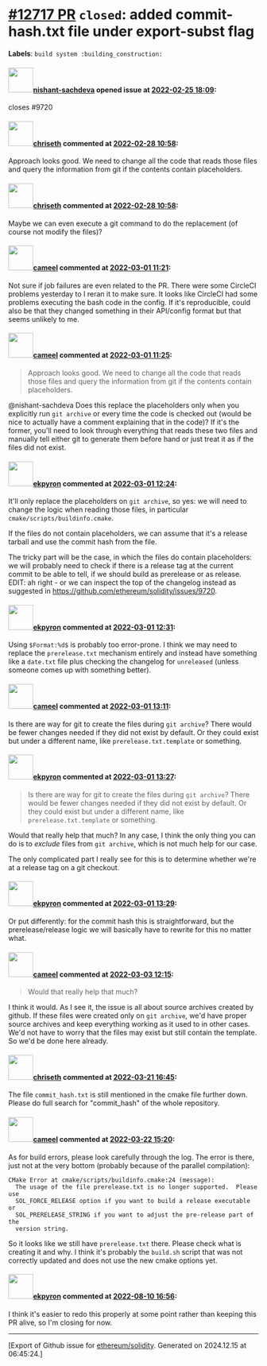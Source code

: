 # [\#12717 PR](https://github.com/ethereum/solidity/pull/12717) `closed`: added commit-hash.txt file under export-subst flag
**Labels**: `build system :building_construction:`


#### <img src="https://avatars.githubusercontent.com/u/32475507?u=895c6be4eeeac762d78821aa931cc9b6ac8a78d1&v=4" width="50">[nishant-sachdeva](https://github.com/nishant-sachdeva) opened issue at [2022-02-25 18:09](https://github.com/ethereum/solidity/pull/12717):

closes #9720 

#### <img src="https://avatars.githubusercontent.com/u/9073706?v=4" width="50">[chriseth](https://github.com/chriseth) commented at [2022-02-28 10:58](https://github.com/ethereum/solidity/pull/12717#issuecomment-1054134310):

Approach looks good. We need to change all the code that reads those files and query the information from git if the contents contain placeholders.

#### <img src="https://avatars.githubusercontent.com/u/9073706?v=4" width="50">[chriseth](https://github.com/chriseth) commented at [2022-02-28 10:58](https://github.com/ethereum/solidity/pull/12717#issuecomment-1054134674):

Maybe we can even execute a git command to do the replacement (of course not modify the files)?

#### <img src="https://avatars.githubusercontent.com/u/137030?v=4" width="50">[cameel](https://github.com/cameel) commented at [2022-03-01 11:21](https://github.com/ethereum/solidity/pull/12717#issuecomment-1055324159):

Not sure if job failures are even related to the PR. There were some CircleCI problems yesterday to I reran it to make sure. It looks like CircleCI had some problems executing the bash code in the config. If it's reproducible, could also be that they changed something in their API/config format but that seems unlikely to me.

#### <img src="https://avatars.githubusercontent.com/u/137030?v=4" width="50">[cameel](https://github.com/cameel) commented at [2022-03-01 11:25](https://github.com/ethereum/solidity/pull/12717#issuecomment-1055327444):

> Approach looks good. We need to change all the code that reads those files and query the information from git if the contents contain placeholders.

@nishant-sachdeva Does this replace the placeholders only when you explicitly run `git archive` or every time the code is checked out (would be nice to actually have a comment explaining that in the code)? If it's the former, you'll need to look through everything that reads these two files and manually tell either git to generate them before hand or just treat it as if the files did not exist.

#### <img src="https://avatars.githubusercontent.com/u/1347491?v=4" width="50">[ekpyron](https://github.com/ekpyron) commented at [2022-03-01 12:24](https://github.com/ethereum/solidity/pull/12717#issuecomment-1055390450):

It'll only replace the placeholders on ``git archive``, so yes: we will need to change the logic when reading those files, in particular ``cmake/scripts/buildinfo.cmake``.

If the files do not contain placeholders, we can assume that it's a release tarball and use the commit hash from the file.

The tricky part will be the case, in which the files do contain placeholders: we will probably need to check if there is a release tag at the current commit to be able to tell, if we should build as prerelease or as release. EDIT: ah right - or we can inspect the top of the changelog instead as suggested in https://github.com/ethereum/solidity/issues/9720.

#### <img src="https://avatars.githubusercontent.com/u/1347491?v=4" width="50">[ekpyron](https://github.com/ekpyron) commented at [2022-03-01 12:31](https://github.com/ethereum/solidity/pull/12717#issuecomment-1055395792):

Using ``$Format:%d$`` is probably too error-prone.
I think we may need to replace the ``prerelease.txt`` mechanism entirely and instead have something like a ``date.txt`` file plus checking the changelog for ``unreleased`` (unless someone comes up with something better).

#### <img src="https://avatars.githubusercontent.com/u/137030?v=4" width="50">[cameel](https://github.com/cameel) commented at [2022-03-01 13:11](https://github.com/ethereum/solidity/pull/12717#issuecomment-1055429391):

Is there are way for git to create the files during `git archive`? There would be fewer changes needed if they did not exist by default. Or they could exist but under a different name, like `prerelease.txt.template` or something.

#### <img src="https://avatars.githubusercontent.com/u/1347491?v=4" width="50">[ekpyron](https://github.com/ekpyron) commented at [2022-03-01 13:27](https://github.com/ethereum/solidity/pull/12717#issuecomment-1055443078):

> Is there are way for git to create the files during `git archive`? There would be fewer changes needed if they did not exist by default. Or they could exist but under a different name, like `prerelease.txt.template` or something.

Would that really help that much? In any case, I think the only thing you can do is to *exclude* files from ``git archive``, which is not much help for our case.

The only complicated part I really see for this is to determine whether we're at a release tag on a git checkout.

#### <img src="https://avatars.githubusercontent.com/u/1347491?v=4" width="50">[ekpyron](https://github.com/ekpyron) commented at [2022-03-01 13:29](https://github.com/ethereum/solidity/pull/12717#issuecomment-1055444457):

Or put differently: for the commit hash this is straightforward, but the prerelease/release logic we will basically have to rewrite for this no matter what.

#### <img src="https://avatars.githubusercontent.com/u/137030?v=4" width="50">[cameel](https://github.com/cameel) commented at [2022-03-03 12:15](https://github.com/ethereum/solidity/pull/12717#issuecomment-1057983989):

> Would that really help that much?

I think it would. As I see it, the issue is all about source archives created by github. If these files were created only on `git archive`, we'd have proper source archives and keep everything working as it used to in other cases. We'd not have to worry that the files may exist but still contain the template. So we'd be done here already.

#### <img src="https://avatars.githubusercontent.com/u/9073706?v=4" width="50">[chriseth](https://github.com/chriseth) commented at [2022-03-21 16:45](https://github.com/ethereum/solidity/pull/12717#issuecomment-1074142584):

The file `commit_hash.txt` is still mentioned in the cmake file further down. Please do full search for "commit_hash" of the whole repository.

#### <img src="https://avatars.githubusercontent.com/u/137030?v=4" width="50">[cameel](https://github.com/cameel) commented at [2022-03-22 15:20](https://github.com/ethereum/solidity/pull/12717#issuecomment-1075316094):

As for build errors, please look carefully through the log. The error is there, just not at the very bottom (probably because of the parallel compilation):

```
CMake Error at cmake/scripts/buildinfo.cmake:24 (message):
  The usage of the file prerelease.txt is no longer supported.  Please use
  SOL_FORCE_RELEASE option if you want to build a release executable or
  SOL_PRERELEASE_STRING if you want to adjust the pre-release part of the
  version string.
```

So it looks like we still have `prerelease.txt` there. Please check what is creating it and why. I think it's probably the `build.sh` script that was not correctly updated and does not use the new cmake options yet.

#### <img src="https://avatars.githubusercontent.com/u/1347491?v=4" width="50">[ekpyron](https://github.com/ekpyron) commented at [2022-08-10 16:56](https://github.com/ethereum/solidity/pull/12717#issuecomment-1210991548):

I think it's easier to redo this properly at some point rather than keeping this PR alive, so I'm closing for now.


-------------------------------------------------------------------------------



[Export of Github issue for [ethereum/solidity](https://github.com/ethereum/solidity). Generated on 2024.12.15 at 06:45:24.]
